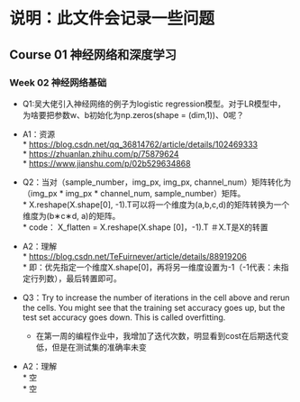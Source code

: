 # 说明：此文件会记录一些问题

## Course 01 神经网络和深度学习
### Week 02 神经网络基础

* Q1:吴大佬引入神经网络的例子为logistic regression模型。对于LR模型中，为啥要把参数w、b初始化为np.zeros(shape = (dim,1))、0呢？  <br>
* A1：资源  <br>
      * https://blog.csdn.net/qq_36814762/article/details/102469333  <br>
      * https://zhuanlan.zhihu.com/p/75879624  <br>
      * https://www.jianshu.com/p/02b529634868  <br>

* Q2：当对（sample_number，img_px, img_px, channel_num）矩阵转化为（img_px * img_px * channel_num, sample_number）矩阵。  <br>
      *   X.reshape(X.shape[0], -1).T可以将一个维度为(a,b,c,d)的矩阵转换为一个维度为(b∗c∗d, a)的矩阵。  <br>
      * code：  X_flatten = X.reshape(X.shape [0]，-1).T ＃X.T是X的转置  <br>
* A2：理解     <br>
      * https://blog.csdn.net/TeFuirnever/article/details/88919206  <br>
      * 即：优先指定一个维度X.shape[0]，再将另一维度设置为-1（-1代表：未指定行列数），最后转置即可。  <br>
* Q3：Try to increase the number of iterations in the cell above and rerun the cells. You might see that the training set accuracy goes up, but the test set accuracy goes down. This is called overfitting.<br>
     * 在第一周的编程作业中，我增加了迭代次数，明显看到cost在后期迭代变低，但是在测试集的准确率未变  <br>
* A2：理解     <br>
      * 空  <br>
      * 空 <br>
